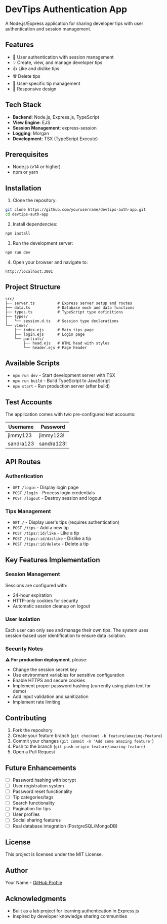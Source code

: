 # DevTips Authentication App

A Node.js/Express application for sharing developer tips with user authentication and session management.

## Features

- 🔐 User authentication with session management
- 💡 Create, view, and manage developer tips
- 👍 Like and dislike tips
- 🗑️ Delete tips
- 👤 User-specific tip management
- 📱 Responsive design

## Tech Stack

- **Backend**: Node.js, Express.js, TypeScript
- **View Engine**: EJS
- **Session Management**: express-session
- **Logging**: Morgan
- **Development**: TSX (TypeScript Execute)

## Prerequisites

- Node.js (v14 or higher)
- npm or yarn

## Installation

1. Clone the repository:
```bash
git clone https://github.com/yourusername/devtips-auth-app.git
cd devtips-auth-app
```

2. Install dependencies:
```bash
npm install
```

3. Run the development server:
```bash
npm run dev
```

4. Open your browser and navigate to:
```
http://localhost:3001
```

## Project Structure

```
src/
├── server.ts          # Express server setup and routes
├── data.ts            # Database mock and data functions
├── types.ts           # TypeScript type definitions
├── types/
│   └── session.d.ts   # Session type declarations
└── views/
    ├── index.ejs      # Main tips page
    ├── login.ejs      # Login page
    └── partials/
        ├── head.ejs   # HTML head with styles
        └── header.ejs # Page header
```

## Available Scripts

- `npm run dev` - Start development server with TSX
- `npm run build` - Build TypeScript to JavaScript
- `npm start` - Run production server (after build)

## Test Accounts

The application comes with two pre-configured test accounts:

| Username | Password |
|----------|----------|
| jimmy123 | jimmy123! |
| sandra123 | sandra123! |

## API Routes

### Authentication
- `GET /login` - Display login page
- `POST /login` - Process login credentials
- `POST /logout` - Destroy session and logout

### Tips Management
- `GET /` - Display user's tips (requires authentication)
- `POST /tips` - Add a new tip
- `POST /tips/:id/like` - Like a tip
- `POST /tips/:id/dislike` - Dislike a tip
- `POST /tips/:id/delete` - Delete a tip

## Key Features Implementation

### Session Management
Sessions are configured with:
- 24-hour expiration
- HTTP-only cookies for security
- Automatic session cleanup on logout

### User Isolation
Each user can only see and manage their own tips. The system uses session-based user identification to ensure data isolation.

### Security Notes
⚠️ **For production deployment**, please:
- Change the session secret key
- Use environment variables for sensitive configuration
- Enable HTTPS and secure cookies
- Implement proper password hashing (currently using plain text for demo)
- Add input validation and sanitization
- Implement rate limiting

## Contributing

1. Fork the repository
2. Create your feature branch (`git checkout -b feature/amazing-feature`)
3. Commit your changes (`git commit -m 'Add some amazing feature'`)
4. Push to the branch (`git push origin feature/amazing-feature`)
5. Open a Pull Request

## Future Enhancements

- [ ] Password hashing with bcrypt
- [ ] User registration system
- [ ] Password reset functionality
- [ ] Tip categories/tags
- [ ] Search functionality
- [ ] Pagination for tips
- [ ] User profiles
- [ ] Social sharing features
- [ ] Real database integration (PostgreSQL/MongoDB)

## License

This project is licensed under the MIT License.

## Author

Your Name - [GitHub Profile](https://github.com/yourusername)

## Acknowledgments

- Built as a lab project for learning authentication in Express.js
- Inspired by developer knowledge sharing communities